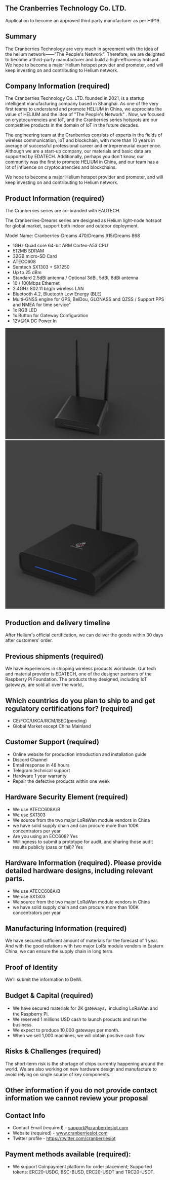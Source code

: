 ## The Cranberries Technology Co. LTD. 


Application to become an approved third party manufacturer as per HIP19. 
## Summary
The Cranberries Technology are very much in agreement with the idea of the helium network——"The People's Network". Therefore, we are delighted to become a third-party manufacturer and build a high-efficiency hotspot. We hope to become a major Helium hotspot provider and promoter, and will keep investing on and contributing to Helium network.



## Company Information (required)
The Cranberries Technology Co. LTD. founded in 2021, is a startup intelligent manufacturing company based in Shanghai. As one of the very first teams to understand and promote HELIUM in China, we appreciate the value of HELIUM and the idea of "The People's Network" . Now, we focused on cryptocurrencies and IoT, and the Cranberries series hotspots are our competitive products in the domain of IoT in the future decades.

The engineering team at the Cranberries consists of experts in the fields of wireless communication, IoT and blockchain, with more than 10 years in average of successful professional career and entrepreneurial experience. Although we are a start-up company, our materials and basic data are supported by EDATECH. Additionally, perhaps you don't know, our community was the first to promote HELIUM in China, and our team has a lot of influence on cryptocurrencies and blockchains.

We hope to become a major Helium hotspot provider and promoter, and will keep investing on and contributing to Helium network.



## Product Information (required)
The Cranberries series are co-branded with EADTECH.

The Cranberries-Dreams series are designed as Helium light-node hotspot for global market, support both indoor and outdoor deployment. 

Model Name: Cranberries-Dreams 470/Dreams 915/Dreams 868

* 1GHz Quad core 64-bit ARM Cortex-A53 CPU
* 512MB SDRAM
* 32GB micro-SD Card
* ATECC608
* Semtech SX1303 + SX1250
* Up to 25 dBm
* Standard 2.5dBi antenna / Optional 3dBi, 5dBi, 8dBi antenna
* 10 / 100Mbps Ethernet
* 2.4GHz 802.11 b/g/n wireless LAN
* Bluetooth 4.2, Bluetooth Low Energy (BLE)
*  Multi-GNSS engine for GPS, BeiDou, GLONASS and QZSS / Support PPS and NMEA for time service"
* 1x RGB LED
* 1x Button for Gateway Configuration
* 12V@1A DC Power In

![](./Cranberries-full-RaspberryPi-logo1.jpg)
![](./Cranberries-full-RaspberryPi-logo2.jpg)


## Production and delivery timeline
After Helium's official certification, we can deliver the goods within 30 days after customers’ order.


## Previous shipments (required)
We have experiences in shipping wireless products worldwide. Our tech and material provider is EDATECH, one of the designer partners of the Raspberry Pi Foundation. The products they designed, including IoT gateways, are sold all over the world,.
 


## Which countries do you plan to ship to and get regulatory certifications for? (required)
* CE/FCC/UKCA/RCM/ISED(pending)
* Global Market except China Mainland



## Customer Support (required)
* Online website for production introduction and installation guide
* Discord Channel
* Email response in 48 hours
* Telegram technical support
* Hardware 1 year warranty
* Repair the defective products within one week



## Hardware Security Element (required)
* We use ATECC608A/B
* We use SX1303
* We source from the two major LoRaWan module vendors in China
* we have solid supply chain and can procure more than 100K concentrators per year
* Are you using an ECC608? Yes
* Willingness to submit a prototype for audit, and sharing those audit results publicly (pass or fail)? Yes


## Hardware Information (required). Please provide detailed hardware designs, including relevant parts.
* We use ATECC608A/B
* We use SX1303
* We source from the two major LoRaWan module vendors in China
* we have solid supply chain and can procure more than 100K concentrators per year



## Manufacturing Information (required)
We have secured sufficient amount of materials for the forecast of 1 year. And with the good relations with two major LoRa module vendors in Eastern China, we can ensure the supply chain in long term.



## Proof of Identity
We'll submit the information to DeWi.



## Budget & Capital (required)
* We have secured materials for 2K gateways，including LoRaWan and the Raspberry Pi.
* We reserved 1 millions USD cash to launch products and run the business. 
* We expect to produce 10,000 gateways per month.
* When we sell 1,000 machines, we will obtain positive cash flow.


## Risks & Challenges (required)
The short-term risk is the shortage of chips currently happening around the world. We are also working on new hardware design and manufacture to avoid relying on single source of key components.



## Other information if you do not provide contact information we cannot review your proposal
## Contact Info 
* Contact Email (required) - support@cranberriesiot.com
* Website (required) - www.cranberriesiot.com
* Twitter profile - https://twitter.com/cranberriesiot



## Payment methods available (required):
* We support Coinpayment platform for order placement; Supported tokens: ERC20-USDC, BSC-BUSD, ERC20-USDT and TRC20-USDT.


